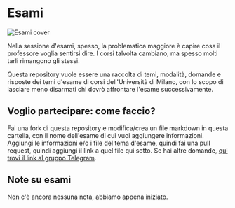 # Esami
![Esami cover](https://github.com/LucaCappelletti94/various-notes/blob/master/Unimi/Esami/esami.png)

Nella sessione d'esami, spesso, la problematica maggiore è capire cosa il professore voglia sentirsi dire. I corsi talvolta cambiano, ma spesso molti tarli rimangono gli stessi.

Questa repository vuole essere una raccolta di temi, modalità, domande e risposte dei temi d'esame di corsi dell'Università di Milano, con lo scopo di lasciare meno disarmati chi dovrò affrontare l'esame successivamente.

## Voglio partecipare: come faccio?
Fai una fork di questa repository e modifica/crea un file markdown in questa cartella, con il nome dell'esame di cui vuoi aggiungere informazioni. Aggiungi le informazioni e/o i file del tema d'esame, quindi fai una pull request, quindi aggiungi il link a quel file qui sotto. Se hai altre domande, [qui trovi il link al gruppo Telegram](https://t.me/joinchat/CcGyMA18VRpan3MGcePkkA).

## Note su esami
Non c'è ancora nessuna nota, abbiamo appena iniziato.